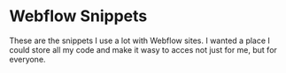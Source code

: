 # Webflow Snippets

These are the snippets I use a lot with Webflow sites. I wanted a place I could store all my code and make it wasy to acces not just for me, but for everyone.
